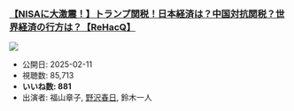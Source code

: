 ### [【NISAに大激震！】トランプ関税！日本経済は？中国対抗関税？世界経済の行方は？【ReHacQ】](https://www.youtube.com/watch?v=b_-e-sECqos)
[![](https://img.youtube.com/vi/b_-e-sECqos/sddefault.jpg)](https://www.youtube.com/watch?v=b_-e-sECqos)
-   公開日: 2025-02-11
-   視聴数: 85,713
-   **いいね数: 881**
-   出演者: 福山章子, [野沢春日](/rehacq_fan/people/野沢春日 "wikilink"), 鈴木一人
